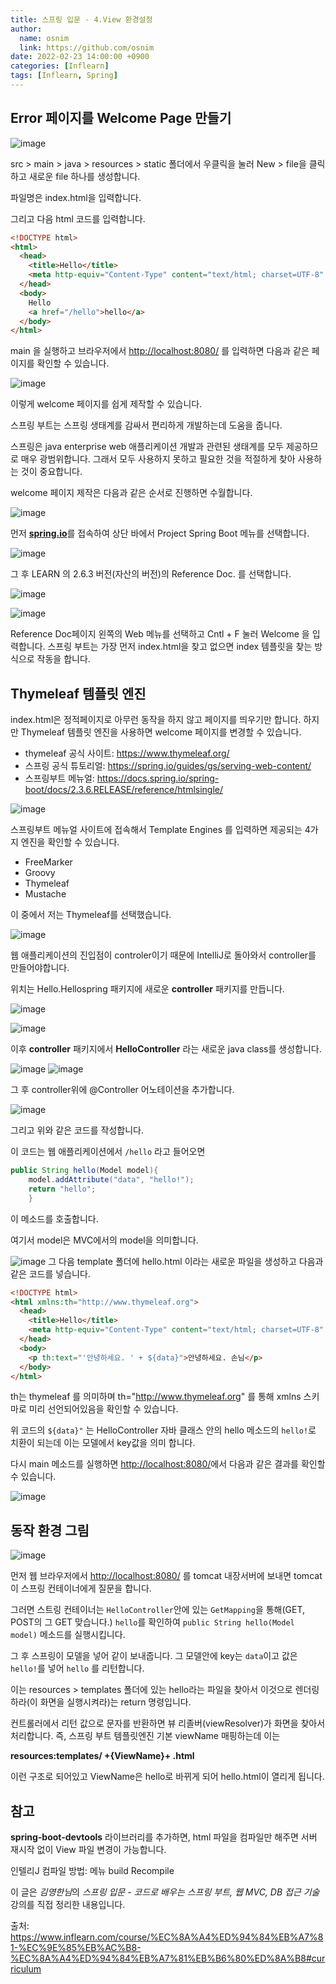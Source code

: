 ```yaml
---
title: 스프링 입문 - 4.View 환경설정
author:
  name: osnim
  link: https://github.com/osnim
date: 2022-02-23 14:00:00 +0900
categories: [Inflearn]
tags: [Inflearn, Spring]
---
```


## Error 페이지를 Welcome Page 만들기

![image](https://user-images.githubusercontent.com/79408217/155263932-e022b682-8603-4cd6-a717-a64c0fb455bf.png)

src > main > java > resources > static 폴더에서 우클릭을 눌러 New > file을 클릭하고 새로운 file 하나를 생성합니다.

파일명은 index.html을 입력합니다.

그리고 다음 html 코드를 입력합니다.

```html
<!DOCTYPE html>
<html>
  <head>
    <title>Hello</title>
    <meta http-equiv="Content-Type" content="text/html; charset=UTF-8" />
  </head>
  <body>
    Hello
    <a href="/hello">hello</a>
  </body>
</html>
```

main 을 실행하고 브라우저에서 <http://localhost:8080/> 를 입력하면 다음과 같은 페이지를 확인할 수 있습니다.

![image](https://user-images.githubusercontent.com/79408217/155264206-6d369434-45a1-4911-9a1c-a000734c8a11.png)

이렇게 welcome 페이지를 쉽게 제작할 수 있습니다.

스프링 부트는 스프링 생태계를 감싸서 편리하게 개발하는데 도움을 줍니다.

스프링은 java enterprise web 애플리케이션 개발과 관련된 생태계를 모두 제공하므로 매우 광범위합니다. 그래서 모두 사용하지 못하고 필요한 것을 적절하게 찾아 사용하는 것이 중요합니다.

welcome 페이지 제작은 다음과 같은 순서로 진행하면 수월합니다.

![image](https://user-images.githubusercontent.com/79408217/155264690-4813bfed-7e43-4294-880c-250f2a91e2af.png)

먼저 [**spring.io**](https://spring.io/)를 접속하여 상단 바에서 Project Spring Boot 메뉴를 선택합니다.

![image](https://user-images.githubusercontent.com/79408217/155271158-9a1451d4-9e4a-4e6e-b170-a9dbe1a547ce.png)

그 후 LEARN 의 2.6.3 버전(자산의 버전)의 Reference Doc. 를 선택합니다.

![image](https://user-images.githubusercontent.com/79408217/155271541-4d034d1c-c16e-40e6-bb57-2f510d1458bd.png)

![image](https://user-images.githubusercontent.com/79408217/155271623-e4c358aa-3fa4-4b5e-b525-bc5e62b38a4a.png)

Reference Doc페이지 왼쪽의 Web 메뉴를 선택하고 Cntl + F 눌러 Welcome 을 입력합니다.
스프링 부트는 가장 먼저 index.html을 찾고 없으면 index 템플릿을 찾는 방식으로 작동을 합니다.

## Thymeleaf 템플릿 엔진

index.html은 정적페이지로 아무런 동작을 하지 않고 페이지를 띄우기만 합니다. 하지만 Thymeleaf 템플릿 엔진을 사용하면 welcome 페이지를 변경할 수 있습니다.

- thymeleaf 공식 사이트: <https://www.thymeleaf.org/>
- 스프링 공식 튜토리얼: <https://spring.io/guides/gs/serving-web-content/>
- 스프링부트 메뉴얼: <https://docs.spring.io/spring-boot/docs/2.3.6.RELEASE/reference/htmlsingle/>

![image](https://user-images.githubusercontent.com/79408217/155272258-f929d389-48b7-46ee-8ac6-2d116c9fffc6.png)

스프링부트 메뉴얼 사이트에 접속해서 Template Engines 를 입력하면 제공되는 4가지 엔진을 확인할 수 있습니다.

- FreeMarker
- Groovy
- Thymeleaf
- Mustache

이 중에서 저는 Thymeleaf를 선택했습니다.

![image](https://user-images.githubusercontent.com/79408217/155272547-228dc76e-fe95-4d47-ba21-d9552b25c0d9.png)

웹 애플리케이션의 진입점이 controler이기 때문에 IntelliJ로 돌아와서 controller를 만들어야합니다.

위치는 Hello.Hellospring 패키지에 새로운 **controller** 패키지를 만듭니다.

![image](https://user-images.githubusercontent.com/79408217/155272865-24f53253-72bc-4edd-bec6-c177c2d994cb.png)

![image](https://user-images.githubusercontent.com/79408217/155273011-deae615d-0fa4-409b-893a-86e1ab84b7f7.png)

이후 **controller** 패키지에서 **HelloController** 라는 새로운 java class를 생성합니다.

![image](https://user-images.githubusercontent.com/79408217/155273165-4061de79-63ec-4d4e-b940-f50e9ca91f3b.png)
![image](https://user-images.githubusercontent.com/79408217/155273191-a1e6b404-d72a-46a7-83e3-684175b6c108.png)

그 후 controller위에 @Controller 어노테이션을 추가합니다.

![image](https://user-images.githubusercontent.com/79408217/155273943-538d3183-fa92-442a-881b-268833dc5578.png)

그리고 위와 같은 코드를 작성합니다.

이 코드는 웹 애플리케이션에서 `/hello` 라고 들어오면

```java
public String hello(Model model){
    model.addAttribute("data", "hello!");
    return "hello";
    }
```

이 메소드를 호출합니다.

여기서 model은 MVC에서의 model을 의미합니다.

![image](https://user-images.githubusercontent.com/79408217/155274082-1ba719a4-5c81-4681-bd64-98808cf9d622.png)
그 다음 template 폴더에 hello.html 이라는 새로운 파일을 생성하고 다음과 같은 코드를 넣습니다.

```html
<!DOCTYPE html>
<html xmlns:th="http://www.thymeleaf.org">
  <head>
    <title>Hello</title>
    <meta http-equiv="Content-Type" content="text/html; charset=UTF-8" />
  </head>
  <body>
    <p th:text="'안녕하세요. ' + ${data}">안녕하세요. 손님</p>
  </body>
</html>
```

th는 thymeleaf 를 의미하며 th="http://www.thymeleaf.org" 를 통해 xmlns 스키마로 미리 선언되어있음을 확인할 수 있습니다.

위 코드의 `${data}"` 는 HelloController 자바 클래스 안의 hello 메소드의 `hello!`로 치환이 되는데 이는 모델에서 key값을 의미 합니다.

다시 main 메소드를 실행하면 <http://localhost:8080/>에서 다음과 같은 결과를 확인할 수 있습니다.

![image](https://user-images.githubusercontent.com/79408217/155274632-d1f4b150-eb66-4f82-9fed-2e354e50d525.png)

## 동작 환경 그림

![image](https://user-images.githubusercontent.com/79408217/155274759-d859b0f3-a1a1-4bcc-93a3-32ecd0b3fd06.png)

먼저 웹 브라우저에서 <http://localhost:8080/> 를 tomcat 내장서버에 보내면 tomcat이 스프링 컨테이너에게 질문을 합니다.

그러면 스트링 컨테이너는 `HelloController`안에 있는 `GetMapping`을 통해(GET, POST의 그 GET 맞습니다.) `hello`를 확인하여 `public String hello(Model model)` 메소드를 실행시킵니다.

그 후 스프링이 모델을 넣어 같이 보내줍니다. 그 모델안에 key는 `data`이고 값은 `hello!`를 넣어 `hello` 를 리턴합니다.

이는 resources > templates 폴더에 있는 hello라는 파일을 찾아서 이것으로 렌더링 하라(이 화면을 실행시켜라)는 return 명령입니다.

컨트롤러에서 리턴 값으로 문자를 반환하면 뷰 리졸버(viewResolver)가 화면을 찾아서 처리합니다.
즉, 스프링 부트 템플릿엔진 기본 viewName 매핑하는데 이는

**resources:templates/ +{ViewName}+ .html**

이런 구조로 되어있고 ViewName은 hello로 바뀌게 되어 hello.html이 열리게 됩니다.

## 참고

**spring-boot-devtools** 라이브러리를 추가하면, html 파일을 컴파일만 해주면 서버 재시작 없이 View 파일 변경이 가능합니다.

인텔리J 컴파일 방법: 메뉴 build Recompile

이 글은 *김영한님*의 _스프링 입문 - 코드로 배우는 스프링 부트, 웹 MVC, DB 접근 기술_ 강의를 직접 정리한 내용입니다.

출처: <https://www.inflearn.com/course/%EC%8A%A4%ED%94%84%EB%A7%81-%EC%9E%85%EB%AC%B8-%EC%8A%A4%ED%94%84%EB%A7%81%EB%B6%80%ED%8A%B8#curriculum>
